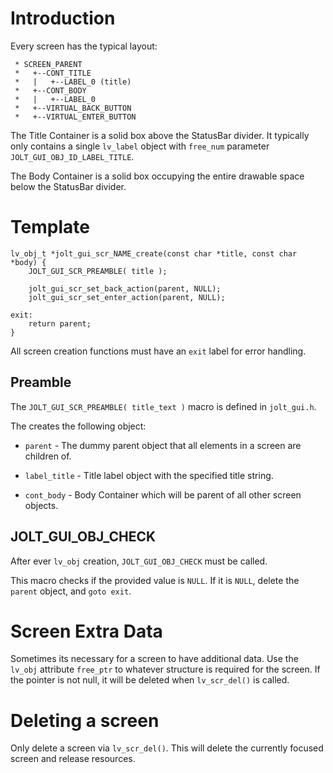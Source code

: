 
# Introduction

Every screen has the typical layout:

```
 * SCREEN_PARENT
 *   +--CONT_TITLE
 *   |   +--LABEL_0 (title)
 *   +--CONT_BODY
 *   |   +--LABEL_0
 *   +--VIRTUAL_BACK_BUTTON
 *   +--VIRTUAL_ENTER_BUTTON
```

The Title Container is a solid box above the StatusBar divider. It typically only 
contains a single `lv_label` object with `free_num` parameter `JOLT_GUI_OBJ_ID_LABEL_TITLE`.

The Body Container is a solid box occupying the entire drawable space below the
StatusBar divider.

# Template

```
lv_obj_t *jolt_gui_scr_NAME_create(const char *title, const char *body) {
    JOLT_GUI_SCR_PREAMBLE( title );

    jolt_gui_scr_set_back_action(parent, NULL);
    jolt_gui_scr_set_enter_action(parent, NULL);

exit:
    return parent;
}
```

All screen creation functions must have an `exit` label for error handling.

## Preamble

The `JOLT_GUI_SCR_PREAMBLE( title_text )` macro is defined in `jolt_gui.h`.

The creates the following object:

* `parent` - The dummy parent object that all elements in a screen are children of.

* `label_title` - Title label object with the specified title string.

* `cont_body` - Body Container which will be parent of all other screen objects.

## JOLT_GUI_OBJ_CHECK

After ever `lv_obj` creation, `JOLT_GUI_OBJ_CHECK` must be called.

This macro checks if the provided value is `NULL`. If it is `NULL`, delete the 
`parent` object, and `goto exit`.

# Screen Extra Data

Sometimes its necessary for a screen to have additional data. Use the `lv_obj` 
attribute `free_ptr` to whatever structure is required for the screen. If the 
pointer is not null, it will be deleted when `lv_scr_del()` is called.

# Deleting a screen

Only delete a screen via `lv_scr_del()`. This will delete the currently focused 
screen and release resources.

